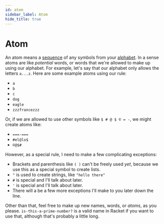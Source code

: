 ```yaml
---
id: atom
sidebar_label: Atom
hide_title: true
---
```


# Atom

An atom means a [sequence](sequence.md) of any symbols from your [alphabet](alphabet.md). 
In a sense atoms are like *potential* words, or words that we're allowed to make
up using our alphabet. For example, let's say that our alphabet only allows the 
letters `a...z`. Here are some example atoms using our rule:
 * `a`
 * `b`
 * `c`
 * `dog`
 * `eagle`
 * `zzzfrancezzz`

Or, if we are allowed to use other symbols like `$ # @ $ © = -`, we might create
atoms like:
 * `===-===`
 * `#el@lo$`
 * `©@$#`

However, as a special rule, I need to make a few complicating exceptions:

 * Brackets and parenthesis like `( )` can't be freely used *yet*, because we 
   use this as a special symbol to create lists.
 * `"` is used to create strings, like `"hello there"`
 * `#` is special and I'll talk about later.
 * `'` is special and I'll talk about later.
 * There will a be a few more exceptions I'll make to you later down the line.

Other than that, feel free to make up new names, words, or *atoms*, as you
please. `is-this-a-prime-number?` is a valid name in Racket if you want to use 
that, although that's probably a little long.
